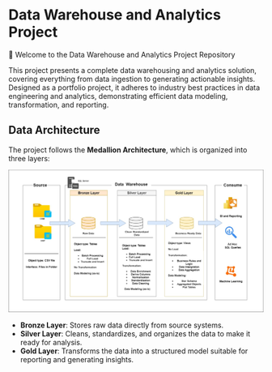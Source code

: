 # **Data Warehouse and Analytics Project**

🚀 Welcome to the Data Warehouse and Analytics Project Repository

This project presents a complete data warehousing and analytics solution, covering everything from data ingestion to generating actionable insights. Designed as a portfolio project, it adheres to industry best practices in data engineering and analytics, demonstrating efficient data modeling, transformation, and reporting.

## Data Architecture  

The project follows the **Medallion Architecture**, which is organized into three layers:  

![Medallion Architecture](https://github.com/rshungu/data_warehouse_project/blob/33c4f85dbd2cad5bb8be981da2f72e63d7357dc2/scripts/Data_Architecture.jpg)

- **Bronze Layer**: Stores raw data directly from source systems.
- **Silver Layer**: Cleans, standardizes, and organizes the data to make it ready for analysis.  
- **Gold Layer**: Transforms the data into a structured model suitable for reporting and generating insights.  
